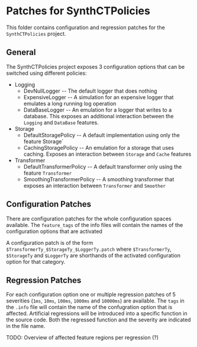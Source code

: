 # Patches for SynthCTPolicies

This folder contains configuration and regression patches for the `SynthCTPolicies` project.

## General

The SynthCTPolicies project exposes 3 configuration options that can be switched using different policies:
- Logging
  - DevNullLogger -- The default logger that does nothing
  - ExpensiveLogger -- A simulation for an expensive logger that emulates a long running log operation
  - DataBaseLogger -- An emulation for a logger that writes to a database. This exposes an additional interaction between the `Logging` and `DataBase` features.
- Storage
  - DefaultStoragePolicy -- A default implementation using only the feature Storage`
  - CachingStoragePolicy -- An emulation for a storage that uses caching. Exposes an interaction between `Storage` and `Cache` features
- Transformer
  - DefaultTransformerPolicy -- A default transformer only using the feature `Transformer`
  - SmoothingTransformerPolicy -- A smoothing transformer that exposes an interaction between `Transformer` and `Smoother`
## Configuration Patches

There are configuration patches for the whole configuration spaces available. The `feature_tags` of the info files will contain the names of the configuration options that are activated

A configuration patch is of the form `$TransformerTy_$StorageTy_$LoggerTy.patch` where `$TransformerTy`, `$StorageTy` and `$LoggerTy` are shorthands of the activated configuration option for that category.

## Regression Patches

For each configuration option one or multiple regression patches of 5 severities (`1ms`, `10ms`, `100ms`, `1000ms` and `10000ms`) are available.
The `tags` in the `.info` file will contain the name of the confugration option that is affected. Artificial regressions will be introduced into a specific function in the source code.
Both the regressed function and the severity are indicated in the file name.

TODO: Overview of affected feature regions per regression (?)
